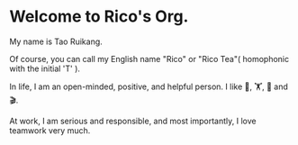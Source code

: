 # Welcome to Rico's Org.

My name is Tao Ruikang. 

Of course, you can call my English name "Rico" or "Rico Tea"( homophonic with the initial 'T' ).

In life, I am an open-minded, positive, and helpful person. I like 🎸, 🏋️, 📖 and 🎬. 

At work, I am serious and responsible, and most importantly, I love teamwork very much.
